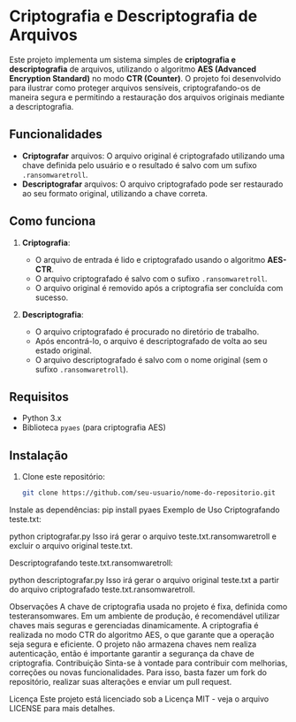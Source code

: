 # Criptografia e Descriptografia de Arquivos

Este projeto implementa um sistema simples de **criptografia e descriptografia** de arquivos, utilizando o algoritmo **AES (Advanced Encryption Standard)** no modo **CTR (Counter)**. O projeto foi desenvolvido para ilustrar como proteger arquivos sensíveis, criptografando-os de maneira segura e permitindo a restauração dos arquivos originais mediante a descriptografia.

## Funcionalidades

- **Criptografar** arquivos: O arquivo original é criptografado utilizando uma chave definida pelo usuário e o resultado é salvo com um sufixo `.ransomwaretroll`.
- **Descriptografar** arquivos: O arquivo criptografado pode ser restaurado ao seu formato original, utilizando a chave correta.

## Como funciona

1. **Criptografia**:
   - O arquivo de entrada é lido e criptografado usando o algoritmo **AES-CTR**.
   - O arquivo criptografado é salvo com o sufixo `.ransomwaretroll`.
   - O arquivo original é removido após a criptografia ser concluída com sucesso.

2. **Descriptografia**:
   - O arquivo criptografado é procurado no diretório de trabalho.
   - Após encontrá-lo, o arquivo é descriptografado de volta ao seu estado original.
   - O arquivo descriptografado é salvo com o nome original (sem o sufixo `.ransomwaretroll`).

## Requisitos

- Python 3.x
- Biblioteca `pyaes` (para criptografia AES)

## Instalação

1. Clone este repositório:
   ```bash
   git clone https://github.com/seu-usuario/nome-do-repositorio.git
Instale as dependências:
pip install pyaes
Exemplo de Uso
Criptografando teste.txt:

python criptografar.py
Isso irá gerar o arquivo teste.txt.ransomwaretroll e excluir o arquivo original teste.txt.

Descriptografando teste.txt.ransomwaretroll:

python descriptografar.py
Isso irá gerar o arquivo original teste.txt a partir do arquivo criptografado teste.txt.ransomwaretroll.

Observações
A chave de criptografia usada no projeto é fixa, definida como testeransomwares. Em um ambiente de produção, é recomendável utilizar chaves mais seguras e gerenciadas dinamicamente.
A criptografia é realizada no modo CTR do algoritmo AES, o que garante que a operação seja segura e eficiente.
O projeto não armazena chaves nem realiza autenticação, então é importante garantir a segurança da chave de criptografia.
Contribuição
Sinta-se à vontade para contribuir com melhorias, correções ou novas funcionalidades. Para isso, basta fazer um fork do repositório, realizar suas alterações e enviar um pull request.

Licença
Este projeto está licenciado sob a Licença MIT - veja o arquivo LICENSE para mais detalhes.

